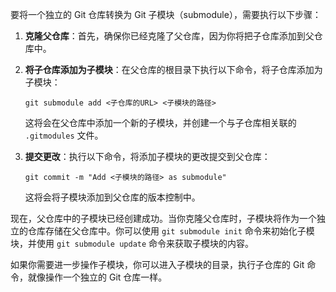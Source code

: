 要将一个独立的 Git 仓库转换为 Git 子模块（submodule），需要执行以下步骤：

1. **克隆父仓库**：首先，确保你已经克隆了父仓库，因为你将把子仓库添加到父仓库中。

2. **将子仓库添加为子模块**：在父仓库的根目录下执行以下命令，将子仓库添加为子模块：
   ```
   git submodule add <子仓库的URL> <子模块的路径>
   ```

   这将会在父仓库中添加一个新的子模块，并创建一个与子仓库相关联的 `.gitmodules` 文件。

3. **提交更改**：执行以下命令，将添加子模块的更改提交到父仓库：
   ```
   git commit -m "Add <子模块的路径> as submodule"
   ```

   这将会将子模块添加到父仓库的版本控制中。

现在，父仓库中的子模块已经创建成功。当你克隆父仓库时，子模块将作为一个独立的仓库存储在父仓库中。你可以使用 `git submodule init` 命令来初始化子模块，并使用 `git submodule update` 命令来获取子模块的内容。

如果你需要进一步操作子模块，你可以进入子模块的目录，执行子仓库的 Git 命令，就像操作一个独立的 Git 仓库一样。